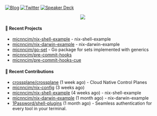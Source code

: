 [![Blog](https://img.shields.io/badge/Blog-0?style=flat-square&logo=gatsby&color=181717&logoColor=white)](https://micnncim.com)
[![Twitter](https://img.shields.io/badge/Twitter-0?style=flat-square&logo=twitter&color=1DA1F2&logoColor=white)](https://twitter.com/micnncim)
[![Speaker Deck](https://img.shields.io/badge/Speaker_Deck-0?style=flat-square&logo=speaker-deck&color=009287&logoColor=white)](https://speakerdeck.com/micnncim)

<p align="center">
<img src="https://github-readme-stats.vercel.app/api?username=micnncim&show_icons=true&count_private=true" />
</p>

#### 🍎 Recent Projects

- [micnncim/nix-shell-example](https://github.com/micnncim/nix-shell-example) - nix-shell-example
- [micnncim/nix-darwin-example](https://github.com/micnncim/nix-darwin-example) - nix-darwin-example
- [micnncim/go-set](https://github.com/micnncim/go-set) - Go package for sets implemented with generics
- [micnncim/pre-commit-hooks](https://github.com/micnncim/pre-commit-hooks)
- [micnncim/pre-commit-hooks-cue](https://github.com/micnncim/pre-commit-hooks-cue)

#### 🌱 Recent Contributions

- [crossplane/crossplane](https://github.com/crossplane/crossplane) (1 week ago) - Cloud Native Control Planes
- [micnncim/nix-config](https://github.com/micnncim/nix-config) (3 weeks ago)
- [micnncim/nix-shell-example](https://github.com/micnncim/nix-shell-example) (4 weeks ago) - nix-shell-example
- [micnncim/nix-darwin-example](https://github.com/micnncim/nix-darwin-example) (1 month ago) - nix-darwin-example
- [1Password/shell-plugins](https://github.com/1Password/shell-plugins) (1 month ago) - Seamless authentication for every tool in your terminal.
